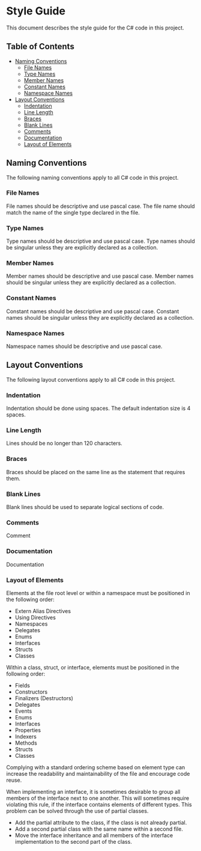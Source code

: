 # Style Guide

This document describes the style guide for the C# code in this project.

## Table of Contents

- [Naming Conventions](#naming-conventions)
  - [File Names](#file-names)
  - [Type Names](#type-names)
  - [Member Names](#member-names)
  - [Constant Names](#constant-names)
  - [Namespace Names](#namespace-names)
- [Layout Conventions](#layout-conventions)
  - [Indentation](#indentation)
  - [Line Length](#line-length)
  - [Braces](#braces)
  - [Blank Lines](#blank-lines)
  - [Comments](#comments)
  - [Documentation](#documentation)
  - [Layout of Elements](#layout-of-elements)

## Naming Conventions

The following naming conventions apply to all C# code in this project.

### File Names

File names should be descriptive and use pascal case. The file name should match the name of the single type declared in the file.

### Type Names

Type names should be descriptive and use pascal case. Type names should be singular unless they are explicitly declared as a collection.

### Member Names

Member names should be descriptive and use pascal case. Member names should be singular unless they are explicitly declared as a collection.

### Constant Names

Constant names should be descriptive and use pascal case. Constant names should be singular unless they are explicitly declared as a collection.

### Namespace Names

Namespace names should be descriptive and use pascal case.

## Layout Conventions

The following layout conventions apply to all C# code in this project.

### Indentation

Indentation should be done using spaces. The default indentation size is 4 spaces.

### Line Length

Lines should be no longer than 120 characters.

### Braces

Braces should be placed on the same line as the statement that requires them.

### Blank Lines

Blank lines should be used to separate logical sections of code.

### Comments

Comment

### Documentation

Documentation

### Layout of Elements

Elements at the file root level or within a namespace must be positioned in the following order:

- Extern Alias Directives
- Using Directives
- Namespaces
- Delegates
- Enums
- Interfaces
- Structs
- Classes

Within a class, struct, or interface, elements must be positioned in the following order:

- Fields
- Constructors
- Finalizers (Destructors)
- Delegates
- Events
- Enums
- Interfaces
- Properties
- Indexers
- Methods
- Structs
- Classes

Complying with a standard ordering scheme based on element type can increase the readability and maintainability of the file and encourage code reuse.

When implementing an interface, it is sometimes desirable to group all members of the interface next to one another. This will sometimes require violating this rule, if the interface contains elements of different types. This problem can be solved through the use of partial classes.

- Add the partial attribute to the class, if the class is not already partial.
- Add a second partial class with the same name within a second file.
- Move the interface inheritance and all members of the interface implementation to the second part of the class.
